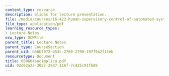 ```yaml
---
content_type: resource
description: Slides for lecture presentation.
file: /media/courses/16-422-human-supervisory-control-of-automated-systems-spring-2004/02d62a2230872887116f7c425c91f689_050604socimplica.pdf
file_type: application/pdf
learning_resource_types:
- Lecture Notes
ocw_type: OCWFile
parent_title: Lecture Notes
parent_type: CourseSection
parent_uid: b56b7972-b53c-2760-2799-197f9a2f1feb
resourcetype: Document
title: 050604socimplica.pdf
uid: 02d62a22-3087-2887-116f-7c425c91f689
---
```

